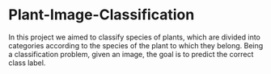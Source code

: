 # Plant-Image-Classification
In this project we aimed to classify species of plants, which are divided into categories according to the species of the plant to which they belong. Being a classification problem, given an image, the goal is to predict the correct class label.
